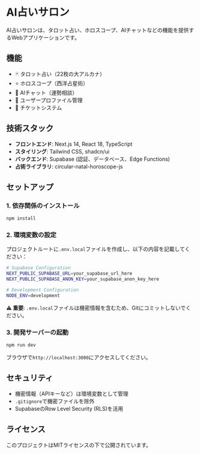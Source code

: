 # AI占いサロン

AI占いサロンは、タロット占い、ホロスコープ、AIチャットなどの機能を提供するWebアプリケーションです。

## 機能

- 🃏 タロット占い（22枚の大アルカナ）
- ⭐ ホロスコープ（西洋占星術）
- 💬 AIチャット（運勢相談）
- 👤 ユーザープロファイル管理
- 🎫 チケットシステム

## 技術スタック

- **フロントエンド**: Next.js 14, React 18, TypeScript
- **スタイリング**: Tailwind CSS, shadcn/ui
- **バックエンド**: Supabase (認証、データベース、Edge Functions)
- **占術ライブラリ**: circular-natal-horoscope-js

## セットアップ

### 1. 依存関係のインストール

```bash
npm install
```

### 2. 環境変数の設定

プロジェクトルートに`.env.local`ファイルを作成し、以下の内容を記載してください：

```bash
# Supabase Configuration
NEXT_PUBLIC_SUPABASE_URL=your_supabase_url_here
NEXT_PUBLIC_SUPABASE_ANON_KEY=your_supabase_anon_key_here

# Development Configuration
NODE_ENV=development
```

**⚠️ 重要**: `.env.local`ファイルは機密情報を含むため、Gitにコミットしないでください。

### 3. 開発サーバーの起動

```bash
npm run dev
```

ブラウザで`http://localhost:3000`にアクセスしてください。

## セキュリティ

- 機密情報（APIキーなど）は環境変数として管理
- `.gitignore`で機密ファイルを除外
- SupabaseのRow Level Security (RLS)を活用

## ライセンス

このプロジェクトはMITライセンスの下で公開されています。
